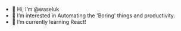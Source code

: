 - 👋 Hi, I’m @waseluk
- 👀 I’m interested in Automating the 'Boring' things and productivity.
- 🌱 I’m currently learning React!

